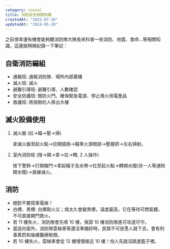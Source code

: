 ```yaml
---
category: casual
title: 消防安全相關知識
createdAt: "2023-07-30"
updatedAt: "2024-05-20"
---
```


之前很幸運有機會能夠聽消防隊大隊長來科普一些消防、地震、救命...等相關知識，這邊就稍微紀錄一下筆記：

## 自衛消防編組

- 通報班: 通報消防隊、場所內部廣播
- 滅火班: 滅火
- 避難引導班: 避難引導、人數確認
- 安全防護班: 關防火門、確保緊急電源、停止用火用電產品
- 救護班: 將弱勢的人移出大樓

## 滅火設備使用

1. 滅火器 (拉→瞄→壓→掃)

   拿滅火器至起火點→拉開插梢→瞄準火源根部→壓握把→左右掃射。
   
2. 室內消防栓 (按→開→拿→拉→轉, 2 人操作)

    按下警鈴→打開箱門→拿起瞄子及水帶→拉至起火點→轉開水閥(另一人等通知開水閥)→直線滅火。

## 消防

- 絕對不要搭乘電梯！
- 白煙、黑煙: 白煙剛火災；燒太久會變黑煙，溫度最高，它在等待可燃氣體，不可直接開門救火。
- 若 11 樓失火，消防隊會先噴 10 樓，保證 10 樓消防隊進可攻退可守。
- 當逃向窗外，消防隊雲梯車等還沒準備好時，民眾不可慫恿人跳下去，會有刑事責罰和後續醫療賠償。
- 若 10 樓失火，雲梯車會從 12 樓慢慢接近 10 樓！怕人先跳沒跳進籃子裡。
